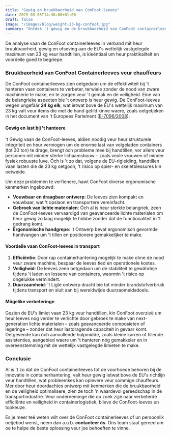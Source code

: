 ```yaml
---
title: "Gewig en bruukbaorheid van ConFoot-leeves"
date: 2025-03-05T14:30:00+01:00
draft: false
image: "/images/blog/weight-23-kg-confoot.jpg"
summary: "Ontdek 't gewig en de bruukbaorheid van ConFoot containerleeves in verhouding tot de wettelijk vastgelegde maximum van 23 kg veur handtillen volgens de EU."
---
```


De analyse vaan de ConFoot containerleeves in verband mit heur bruukbaorheid, gewig en ofseving aan de EU's wettelijk vastgelegde maximum van 23 kg veur handtillen, is kieëntiaal um heur praktikaliteit en voordeile goed te begriepe.

### Bruukbaorheid van ConFoot Containerleeves veur chauffeurs

De ConFoot containerleeves zien oetgedaon um de effektiwiteit bij 't hanteren vaan containers te verbeter, terwiele zonder de nood van zware machinerie te make, en te zorgen veur 't gemak en de veiligheid. Eine van de belangrieke aspecten bie 't ontwerp is heur gewig. De ConFoot-leeves wegen ungefäär **24 kg elk**, wat ietwat bove de EU's wettelijk maximum van 23 kg valt veur items die met de hand getild kinne waere, zoals oetgetjeken in het document van 't Europees Parlement ([E-7096/2008](https://www.europarl.europa.eu/doceo/document/E-6-2008-7096_EN.html)).

#### Gewig en last bij 't hanteere
't Gewig vaan de ConFoot-leeves, aldien noodig veur heur strukturele integriteit en heur vermogen um de enorme last van volgeladen containers (tot 30 ton) te drage, brengt óch probleme mee bij handtillen, vor allem veur personen mit minder sterke lichaamsbouw – zoals veule vrouwen of minder fysiek robuuste luve. Óch is 't zo dat, volgens de EU-rigleiding, handtillen vaan lasten die de 23 kg oetgoon, 't risico op spier- en skeletblessures kin oetweide.

Um deze problemen te verfienere, hawt ConFoot diverse ergonomische kenmerken ingebouwd:
- **Vouwbaar en draagbaor ontwerp**: De leeves zien kompakt en vouwbaar, wat 't opslaon en transportere vereinfacht.
- **Gebroek van lichte materialen**: Óch al is heur sterkte belangriek, zeen de ConFoot-leeves vervaardigd van geavanceerde lichte materialen om heur gewig zo laag mogelijk te höbbe zonder dat de functionaliteit in 't gedrang komt.
- **Ergonomische handgrepe**: 't Ontwerp bevat ergonomisch gevormde handvangen um 't tillen en positionere gemakkelijker te make.

#### Voordeile vaan ConFoot-leeves in transport
1. **Efficiëntie**: Door rap containerhantering mogelijk te make ohne de nood veur zware machine, bespaar de leeves tied en operationele kostes.
2. **Veiligheid**: De leeves zeen oetgedaon um de stabiliteit te gewährleje tijdens 't laden en lossene van containers, waormin 't risico op ongelukke vermindert.
3. **Duurzaamheid**: 't Ligte ontwerp dracht bie tot minder brandstofverbruik tijdens transport en sluit aan bij wereldwijde duurzaomeidsdoels.

#### Mögelike verbeteringe
Gezien de EU's limiet vaan 23 kg veur handtillen, kin ConFoot overzieë um heur leeves nog verder te verlichte door gebroek te make van next-generation lichte materialen – zoals geavanceerde composieten of legeringe – zonder dat heur lastdragende capaciteit in gevaar komt. Oetgevende kan óch aanvullende hulpmidde, zoals kleine karren of tillende assistenties, aangebied waere um 't hanteren nóg gemakkeler en in overeenstemming mit de wettelijk vastgelegde limieten te make.

### Conclusie
Al is 't zo dat de ConFoot containerleeves tot de voorhoede behoren bij de innovatie in containerhantering, valt heur gewig ietwat bove de EU's richtlijn veur handtillen, wat probleemkes kan oplevere veur sommige chauffeurs. Mer door heur doordachtes ontwerp mit kenmerken die de bruukbaorheid en de veiligheid optimalisere, zien ze toch 'n waardevol gereedschap in de transportindustrie. Veur onderneminge die op zoek zijje naar verbeterde efficiënte en veiligheid in containerlogistiek, blieve de ConFoot-leeves un topkeuze.

Es je meer teë weten wilt over de ConFoot containerleeves of un persoonlik oetjebod wenst, neem dan a.u.b. **contacteer ós**. Ons team staat gereed um oe te helpe de beste oplossing veur joe behoeften te vinne.